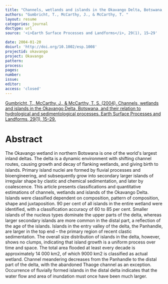 ```yaml
---
title: "Channels, wetlands and islands in the Okavango Delta, Botswana, and their relation to hydrological and sedimentological processes."
authors: "Gumbricht, T., McCarthy, J., & McCarthy, T. "
layout: resume
categories: journal
doctype: url
source: '<i>Earth Surface Processes and Landforms</i>, 29(1), 15–29'

date: 2004-01-20
doiurl: 'http://doi.org/10.1002/esp.1008'
projectid: okavango
project: Okavango
pattern:
process:
pages:
number:
issue:
editor:
access: 'closed'
---
```


[Gumbricht, T., McCarthy, J., & McCarthy, T. S. (2004). Channels, wetlands and islands in the Okavango Delta, Botswana, and their relation to hydrological and sedimentological processes. Earth Surface Processes and Landforms, 29(1), 15–29.](http://doi.org/10.1002/esp.1008)

<h1 class='foot-description'>Abstract</h1>

The Okavango wetland in northern Botswana is one of the world's largest inland deltas. The delta is a dynamic environment with shifting channel routes, causing growth and decay of ﬂanking wetlands, and giving birth to islands. Primary island nuclei are formed by ﬂuvial processes and bioengineering, and subsequently grow into secondary larger islands of irregular shape by clastic and chemical sedimentation, and later by coalescence. This article presents classiﬁcations and quantitative estimations of channels, wetlands and islands of the Okavango Delta. Islands were classiﬁed dependent on composition, pattern of composition, shape and juxtaposition. 90 per cent of all islands in the entire wetland were identiﬁed, with a classiﬁcation accuracy of 60 to 85 per cent. Smaller islands of the nucleus types dominate the upper parts of the delta, whereas larger secondary islands are more common in the distal part, a reﬂection of the age of the islands. Islands in the entry valley of the delta, the Panhandle, are larger in the top end – the primary region of recent clastic sedimentation. The overall size distribution of islands in the delta, however, shows no clumps, indicating that island growth is a uniform process over time and space. The total area ﬂooded at least every decade is approximately 14 000 km2, of which 9000 km2 is classiﬁed as actual wetland. Channel meandering decreases from the Panhandle to the distal part of the delta, with the abandoned Thaoge channel as an exception. Occurrence of ﬂuvially formed islands in the distal delta indicates that the water ﬂow and area of inundation must once have been much larger.
